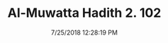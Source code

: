 ---
title        : "Al-Muwatta Hadith 2. 102"
date         : 7/25/2018 12:28:19 PM
draft        : false
type         : "hadith"
layout       : "hadith"
BookCode     : "AMH"
VolumeNumber : "2"
HadithNumber : "102"
categories  :  ["Purity - Menstruation in General"]
---